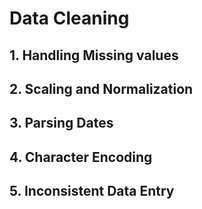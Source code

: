 # Data Cleaning

## 1. Handling Missing values
## 2. Scaling and Normalization
## 3. Parsing Dates
## 4. Character Encoding
## 5. Inconsistent Data Entry
